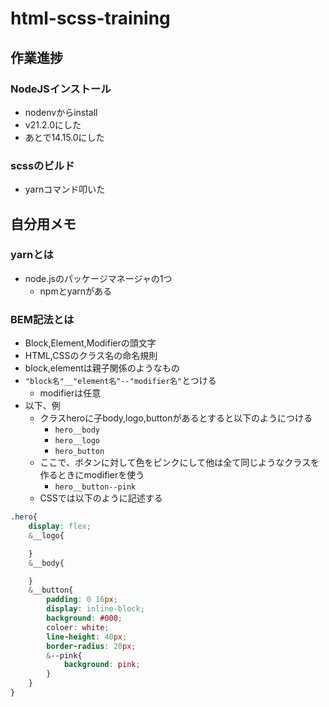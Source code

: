 # html-scss-training

## 作業進捗
### NodeJSインストール
- nodenvからinstall
- v21.2.0にした
- あとで14.15.0にした
### scssのビルド
- yarnコマンド叩いた
## 自分用メモ
### yarnとは
- node.jsのパッケージマネージャの1つ
    - npmとyarnがある

### BEM記法とは
- Block,Element,Modifierの頭文字
- HTML,CSSのクラス名の命名規則
- block,elementは親子関係のようなもの
- `"block名"__"element名"--"modifier名"`とつける
    - modifierは任意
- 以下、例
    - クラスheroに子body,logo,buttonがあるとすると以下のようにつける
        - `hero__body`
        - `hero__logo`
        - `hero_button`
    - ここで、ボタンに対して色をピンクにして他は全て同じようなクラスを作るときにmodifierを使う
        - `hero__button--pink`
    - CSSでは以下のように記述する
```SCSS
.hero{
    display: flex;
    &__logo{

    }
    &__body{

    }
    &__button{
        padding: 0 16px;
        display: inline-block;
        background: #000;
        coloer: white;
        line-height: 40px;
        border-radius: 20px;
        &--pink{
            background: pink;
        }
    }
}
```